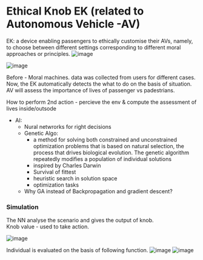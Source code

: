 # Ethical Knob EK (related to Autonomous Vehicle -AV)
EK: a device enabling passengers to ethically customise their AVs, namely, to choose between different settings corresponding to different moral approaches or principles.
![image](https://user-images.githubusercontent.com/18325219/173235734-9a45364f-e4ed-4f6e-8017-3b6202681edd.png)

![image](https://user-images.githubusercontent.com/18325219/173235825-2c34c66d-4f44-455e-a204-9ba187f879fa.png)

Before - Moral machines.  data was collected from users for different cases.   
Now, the EK automatically detects the what to do on the basis of situation. AV will assess the importance of lives of passenger vs padestrians.  

How to perform 2nd action -  percieve the env & compute the assessment of lives inside/outsode
- AI:   
  - Nural netwrorks for right decisions
  - Genetic Algo:
    - a method for solving both constrained and unconstrained optimization problems that is based on natural selection, the process that drives biological evolution. The genetic algorithm repeatedly modifies a population of individual solutions
    - inspired by Charles Darwin
    - Survival of fittest
    - heuristic search in solution space
    - optimization tasks
  - Why GA instead of Backpropagation and gradient descent?

### Simulation
The NN analyse the scenario and gives the output of knob.  
Knob value - used to take action.

![image](https://user-images.githubusercontent.com/18325219/173236488-2ec9b73e-b91c-46b8-8fab-456e5a23be2e.png)

Individual is evaluated on the basis of following function. 
![image](https://user-images.githubusercontent.com/18325219/173236534-4ce4353f-fb48-4217-84c3-93048dae8059.png)
![image](https://user-images.githubusercontent.com/18325219/173236545-94ffe631-ad02-499d-9349-99987913f6a3.png)


